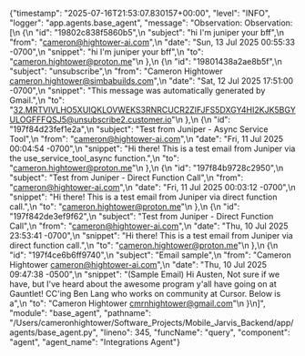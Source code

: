 {"timestamp": "2025-07-16T21:53:07.830157+00:00", "level": "INFO", "logger": "app.agents.base_agent", "message": "Observation: Observation: [\n  {\n    \"id\": \"19802c838f5860b5\",\n    \"subject\": \"hi I'm juniper your bff\",\n    \"from\": \"cameron@hightower-ai.com\",\n    \"date\": \"Sun, 13 Jul 2025 00:55:33 -0700\",\n    \"snippet\": \"hi I&#39;m juniper your bff\",\n    \"to\": \"cameron.hightower@proton.me\"\n  },\n  {\n    \"id\": \"19801438a2ae8b5f\",\n    \"subject\": \"unsubscribe\",\n    \"from\": \"Cameron Hightower <cameron.hightower@simbabuilds.com>\",\n    \"date\": \"Sat, 12 Jul 2025 17:51:00 -0700\",\n    \"snippet\": \"This message was automatically generated by Gmail.\",\n    \"to\": \"32.MRTVIVLHO5XUIQKLOVWEKS3RNRCUCR2ZIFJFS5DXGY4HI2KJK5BGYULOGFFFQSJ5@unsubscribe2.customer.io\"\n  },\n  {\n    \"id\": \"197f84d23fef1e2a\",\n    \"subject\": \"Test from Juniper - Async Service Tool\",\n    \"from\": \"cameron@hightower-ai.com\",\n    \"date\": \"Fri, 11 Jul 2025 00:04:54 -0700\",\n    \"snippet\": \"Hi there! This is a test email from Juniper via the use_service_tool_async function.\",\n    \"to\": \"cameron.hightower@proton.me\"\n  },\n  {\n    \"id\": \"197f84b9728c2950\",\n    \"subject\": \"Test from Juniper - Direct Function Call\",\n    \"from\": \"cameron@hightower-ai.com\",\n    \"date\": \"Fri, 11 Jul 2025 00:03:12 -0700\",\n    \"snippet\": \"Hi there! This is a test email from Juniper via direct function call.\",\n    \"to\": \"cameron.hightower@proton.me\"\n  },\n  {\n    \"id\": \"197f842de3ef9f62\",\n    \"subject\": \"Test from Juniper - Direct Function Call\",\n    \"from\": \"cameron@hightower-ai.com\",\n    \"date\": \"Thu, 10 Jul 2025 23:53:41 -0700\",\n    \"snippet\": \"Hi there! This is a test email from Juniper via direct function call.\",\n    \"to\": \"cameron.hightower@proton.me\"\n  },\n  {\n    \"id\": \"197f4ce6b6ff9740\",\n    \"subject\": \"Email sample\",\n    \"from\": \"Cameron Hightower <cameron@hightower-ai.com>\",\n    \"date\": \"Thu, 10 Jul 2025 09:47:38 -0500\",\n    \"snippet\": \"(Sample Email) Hi Austen, Not sure if we have, but I&#39;ve heard about the awesome program y&#39;all have going on at Gauntlet! CC&#39;ing Ben Lang who works on community at Cursor. Below is a\",\n    \"to\": \"Cameron Hightower <cmrnhightower@gmail.com>\"\n  }\n]", "module": "base_agent", "pathname": "/Users/cameronhightower/Software_Projects/Mobile_Jarvis_Backend/app/agents/base_agent.py", "lineno": 345, "funcName": "query", "component": "agent", "agent_name": "Integrations Agent"}
